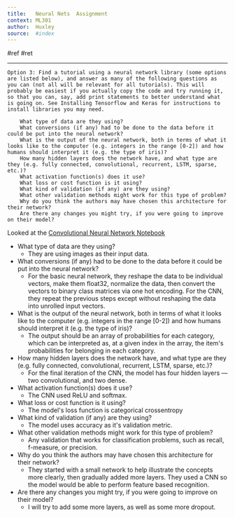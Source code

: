 ```yaml
---
title:   Neural Nets  Assignment
context: ML301
author:  Huxley
source:  #index
---
```


#ref #ret 

---


```
Option 3: Find a tutorial using a neural network library (some options are listed below), and answer as many of the following questions as you can (not all will be relevant for all tutorials). This will probably be easiest if you actually copy the code and try running it, so that you can, say, add print statements to better understand what is going on. See Installing Tensorflow and Keras for instructions to install libraries you may need.

	What type of data are they using?
	What conversions (if any) had to be done to the data before it could be put into the neural network?
	What is the output of the neural network, both in terms of what it looks like to the computer (e.g. integers in the range [0-2]) and how humans should interpret it (e.g. the type of iris)?
	How many hidden layers does the network have, and what type are they (e.g. fully connected, convolutional, recurrent, LSTM, sparse, etc.)?
	What activation function(s) does it use?
	What loss or cost function is it using?
	What kind of validation (if any) are they using?
	What other validation methods might work for this type of problem?
	Why do you think the authors may have chosen this architecture for their network?
	Are there any changes you might try, if you were going to improve on their model?
```


Looked at the [Convolutional Neural Network Notebook](https://github.com/ml4a/ml4a-guides/blob/master/notebooks/convolutional_neural_networks.ipynb)
- What type of data are they using?
	- They are using images as their input data. 
- What conversions (if any) had to be done to the data before it could be put into the neural network?
	- For the basic neural network, they reshape the data to be individual vectors, make them float32, normalize the data, then convert the vectors to binary class matrices via one hot encoding. For the CNN, they repeat the previous steps except without reshaping the data into unrolled input vectors. 
- What is the output of the neural network, both in terms of what it looks like to the computer (e.g. integers in the range [0-2]) and how humans should interpret it (e.g. the type of iris)?
	- The output should be an array of probabilities for each category, which can be interpreted as, at a given index in the array, the item's probabilities for belonging in each category. 
- How many hidden layers does the network have, and what type are they (e.g. fully connected, convolutional, recurrent, LSTM, sparse, etc.)?
	- For the final iteration of the CNN, the model has four hidden layers — two convolutional, and two dense.
- What activation function(s) does it use?
	- The CNN used ReLU and softmax.
- What loss or cost function is it using?
	- The model's loss function is categorical crossentropy
- What kind of validation (if any) are they using?
	- The model uses accuracy as it's validation metric. 
- What other validation methods might work for this type of problem?
	- Any validation that works for classification problems, such as recall, f-measure, or precision. 
- Why do you think the authors may have chosen this architecture for their network?
	- They started with a small network to help illustrate the concepts more clearly, then gradually added more layers. They used a CNN so the model would be able to perform feature based recognition. 
- Are there any changes you might try, if you were going to improve on their model?
	- I will try to add some more layers, as well as some more dropout. 









































